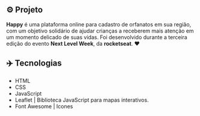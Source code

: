 ## ⚙️ Projeto
**Happy** é uma plataforma online para cadastro de orfanatos em sua região, com um objetivo solidário de ajudar crianças a receberem mais atenção em um momento delicado de suas vidas. Foi desenvolvido durante a terceira edição do evento **Next Level Week**, da **rocketseat**. ❤️

## ✈️ Tecnologias
- HTML
- CSS
- JavaScript
- Leaflet | Biblioteca JavaScript para mapas interativos.
- Font Awesome | Icones